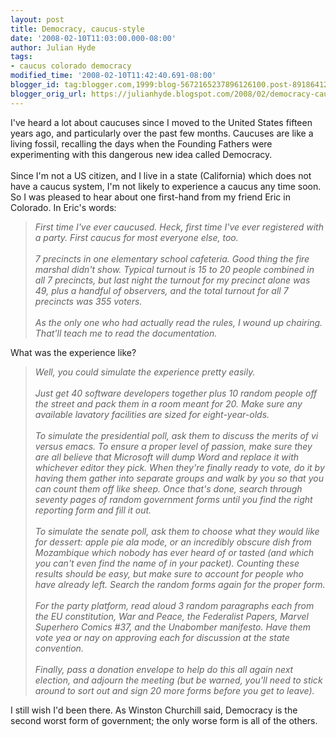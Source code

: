 ```yaml
---
layout: post
title: Democracy, caucus-style
date: '2008-02-10T11:03:00.000-08:00'
author: Julian Hyde
tags:
- caucus colorado democracy
modified_time: '2008-02-10T11:42:40.691-08:00'
blogger_id: tag:blogger.com,1999:blog-5672165237896126100.post-8918641283212314355
blogger_orig_url: https://julianhyde.blogspot.com/2008/02/democracy-caucus-style.html
---
```


I've heard a lot about caucuses since I moved to the United States fifteen years ago, and particularly over the past few months. Caucuses are like a living fossil, recalling the days when the Founding Fathers were experimenting with this dangerous new idea called Democracy.<br /><br />Since I'm not a US citizen, and I live in a state (California) which does not have a caucus system, I'm not likely to experience a caucus any time soon. So I was pleased to hear about one first-hand from my friend Eric in Colorado. In Eric's words:<br /><blockquote><i>First time I've ever caucused.  Heck, first time I've ever registered with a party. First caucus for most everyone else, too.<br /><br />7 precincts in one elementary school cafeteria.  Good thing the fire marshal didn't show. Typical turnout is 15 to 20 people combined in all 7 precincts, but last night the turnout for my precinct alone was 49, plus a handful of observers, and the total turnout for all 7 precincts was 355 voters.<br /><br />As the only one who had actually read the rules, I wound up chairing. That'll teach me to read the documentation.</i></blockquote>What was the experience like?<br /><blockquote><i>Well, you could simulate the experience pretty easily.<br /><br />Just get 40 software developers together plus 10 random people off the street and pack them in a room meant for 20.  Make sure any available lavatory facilities are sized for eight-year-olds.<br /><br />To simulate the presidential poll, ask them to discuss the merits of vi versus emacs.  To ensure a proper level of passion, make sure they are all believe that Microsoft will dump Word and replace it with whichever editor they pick.  When they're finally ready to vote, do it by having them gather into separate groups and walk by you so that you can count them off like sheep. Once that's done, search through seventy pages of random government forms until you find the right reporting form and fill it out.<br /><br />To simulate the senate poll, ask them to choose what they would like for dessert: apple pie ala mode, or an incredibly obscure dish from Mozambique which nobody has ever heard of or tasted (and which you can't even find the name of in your packet).  Counting these results should be easy, but make sure to account for people who have already left.  Search the random forms again for the proper form.<br /><br />For the party platform, read aloud 3 random paragraphs each from the EU constitution, War and Peace, the Federalist Papers, Marvel Superhero Comics #37, and the Unabomber manifesto.  Have them vote yea or nay on approving each for discussion at the state convention.<br /><br />Finally, pass a donation envelope to help do this all again next election, and adjourn the meeting (but be warned, you'll need to stick around to sort out and sign 20 more forms before you get to leave).</i></blockquote>I still wish I'd been there. As Winston Churchill said, Democracy is the second worst form of government; the only worse form is all of the others.